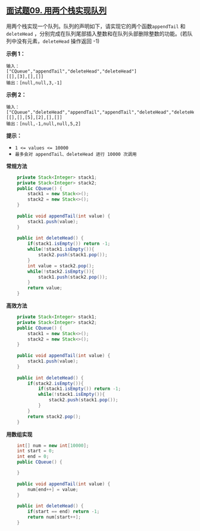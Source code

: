 ## [面试题09. 用两个栈实现队列](https://leetcode-cn.com/problems/yong-liang-ge-zhan-shi-xian-dui-lie-lcof/)

用两个栈实现一个队列。队列的声明如下，请实现它的两个函数`appendTail` 和 `deleteHead` ，分别完成在队列尾部插入整数和在队列头部删除整数的功能。(若队列中没有元素，`deleteHead` 操作返回 -1)

**示例 1：**

```
输入：
["CQueue","appendTail","deleteHead","deleteHead"]
[[],[3],[],[]]
输出：[null,null,3,-1]
```

**示例 2：**

```
输入：
["CQueue","deleteHead","appendTail","appendTail","deleteHead","deleteHead"]
[[],[],[5],[2],[],[]]
输出：[null,-1,null,null,5,2]
```

**提示：**

- `1 <= values <= 10000`
- `最多会对 appendTail、deleteHead 进行 10000 次调用`

**常规方法**

```java
    private Stack<Integer> stack1;
    private Stack<Integer> stack2;
    public CQueue() {
        stack1 = new Stack<>();
        stack2 = new Stack<>();
    }
    
    public void appendTail(int value) {
        stack1.push(value);
    }
    
    public int deleteHead() {
        if(stack1.isEmpty()) return -1;
        while(!stack1.isEmpty()){
            stack2.push(stack1.pop());
        }
        int value = stack2.pop();
        while(!stack2.isEmpty()){
            stack1.push(stack2.pop());
        }
        return value;
    }
```

**高效方法**

```java
    private Stack<Integer> stack1;
    private Stack<Integer> stack2;
    public CQueue() {
        stack1 = new Stack<>();
        stack2 = new Stack<>();
    }
    
    public void appendTail(int value) {
        stack1.push(value);
    }
    
    public int deleteHead() {
        if(stack2.isEmpty()){
            if(stack1.isEmpty()) return -1;
            while(!stack1.isEmpty()){
                stack2.push(stack1.pop());
            }
        }
        return stack2.pop();
    }
```

**用数组实现**

```java
    int[] num = new int[10000];
    int start = 0;
    int end = 0;
    public CQueue() {

    }
    
    public void appendTail(int value) {
        num[end++] = value;
    }
    
    public int deleteHead() {
        if(start == end) return -1;
        return num[start++];
    }
```

